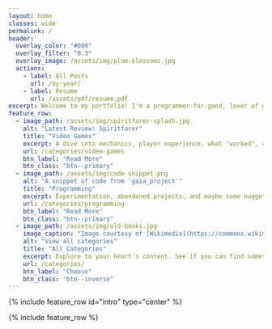 ```yaml
---
layout: home
classes: wide
permalink: /
header:
  overlay_color: "#000"
  overlay_filter: "0.3"
  overlay_image: /assets/img/plum-blossoms.jpg
  actions:
    - label: All Posts
      url: /by-year/
    - label: Resume
      url: /assets/pdf/resume.pdf
excerpt: Welcome to my portfolio! I'm a programmer-for-good, lover of games, and write random blog posts in my spare time.
feature_row:
  - image_path: /assets/img/spiritfarer-splash.jpg
    alt: "Latest Review: Spiritfarer"
    title: "Video Games"
    excerpt: A dive into mechanics, player experience, what "worked", and what didn't.
    url: /categories/video-games
    btn_label: "Read More"
    btn_class: "btn--primary"
  - image_path: /assets/img/code-snippet.png
    alt: "A snippet of code from `gaia_project`"
    title: "Programming"
    excerpt: Experimentation, abandoned projects, and maybe some nuggets to learn from.
    url: /categories/programming
    btn_label: "Read More"
    btn_class: "btn--primary"
  - image_path: /assets/img/old-books.jpg
    image_caption: "Image courtesy of [Wikimedia](https://commons.wikimedia.org/wiki/File:Old_books_by_bionicteaching.jpg)"
    alt: "View all categories"
    title: "All Categories"
    excerpt: Explore to your heart's content. See if you can find something interesting.
    url: /categories/
    btn_label: "Choose"
    btn_class: "btn--inverse"
---
```


{% include feature_row id="intro" type="center" %}

{% include feature_row %}
